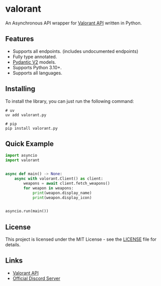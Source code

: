 # valorant
An Asynchronous API wrapper for [Valorant API](https://valorant-api.com) written in Python.

## Features
- Supports all endpoints. (includes undocumented endpoints)
- Fully type annotated.
- [Pydantic V2](https://docs.pydantic.dev/latest/) models.
- Supports Python 3.10+.
- Supports all languages.
<!-- TODO: supports caching -->
<!-- - Modern Pythonic API using `async` and  `await`. -->

## Installing
To install the library, you can just run the following command:
```
# uv
uv add valorant.py

# pip
pip install valorant.py
```
 
## Quick Example
```py
import asyncio
import valorant


async def main() -> None:
    async with valorant.Client() as client:
        weapons = await client.fetch_weapons()
        for weapon in weapons:
            print(weapon.display_name)
            print(weapon.display_icon)


asyncio.run(main())
```


## License
This project is licensed under the MIT License - see the [LICENSE](LICENSE) file for details.

<!-- ## Project inspired by
- [discord.py](https://github.com/Rapptz/discord.py) the Discord API wrapper for Python.  -->

<!-- ## Support
- [Discord Server](https://discord.com/invite/) -->

## Links
- [Valorant API](https://valorant-api.com)
- [Official Discord Server](https://discord.com/invite/9V5MWgD)